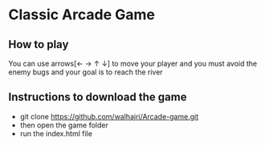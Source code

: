# Classic Arcade Game

## How to play

You can use arrows[← → ↑ ↓] to move your player and you must avoid the enemy bugs and your goal is to reach the river   

## Instructions to download the game

- git clone https://github.com/walhajri/Arcade-game.git
- then open the game folder
- run the index.html file
